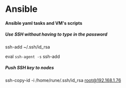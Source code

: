 # Ansible

<h4> Ansible yaml tasks and VM's scripts </h4>


<h5> Use SSH without having to type in the password </h5>

ssh-add ~/.ssh/id_rsa

eval `ssh-agent -s`
ssh-add


<h5> Push SSH key to nodes </h5>

ssh-copy-id -i /home/rune/.ssh/id_rsa root@192.168.1.76